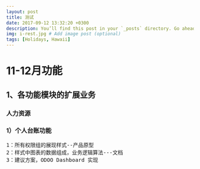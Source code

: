 ```yaml
---
layout: post
title: 测试
date: 2017-09-12 13:32:20 +0300
description: You’ll find this post in your `_posts` directory. Go ahead and edit it and re-build the site to see your changes. # Add post description (optional)
img: i-rest.jpg # Add image post (optional)
tags: [Holidays, Hawaii]
---
```

# 11-12月功能 #

## 1、各功能模块的扩展业务 ##
### 人力资源 ###
### 1）个人台账功能 ###
<pre>
1：所有权限组的展现样式--产品原型
2：样式中图表的数据组成，业务逻辑算法---文档
3：建议方案，ODOO Dashboard 实现
</pre>